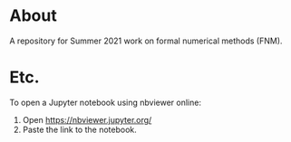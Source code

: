 # About 
A repository for Summer 2021 work on formal numerical methods (FNM).

# Etc.
To open a Jupyter notebook using nbviewer online:
1. Open https://nbviewer.jupyter.org/
2. Paste the link to the notebook. 
